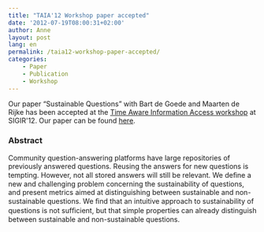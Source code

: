 ```yaml
---
title: "TAIA'12 Workshop paper accepted"
date: '2012-07-19T08:00:31+02:00'
author: Anne
layout: post
lang: en
permalink: /taia12-workshop-paper-accepted/
categories:
    - Paper
    - Publication
    - Workshop
---
```


Our paper “Sustainable Questions” with Bart de Goede and Maarten de Rijke has been accepted at
the [Time Aware Information Access workshop](http://research.microsoft.com/en-us/people/milads/taia2012.aspx)
at SIGIR'12. Our paper can be found [here](/publications/de2012sustainable).

### Abstract

Community question-answering platforms have large repositories of previously answered questions. Reusing the answers for
new questions is tempting. However, not all stored answers will still be relevant. We deﬁne a new and challenging
problem concerning the sustainability of questions, and present metrics aimed at distinguishing between sustainable and
non-sustainable questions. We ﬁnd that an intuitive approach to sustainability of questions is not sufﬁcient, but that
simple properties can already distinguish between sustainable and non-sustainable questions.
